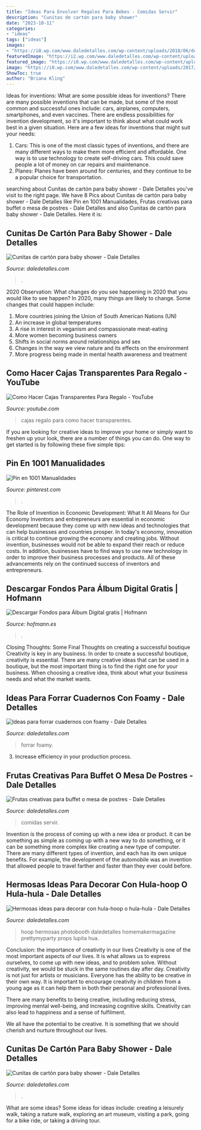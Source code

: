 ```yaml
---
title: "Ideas Para Envolver Regalos Para Bebes - Comidas Servir"
description: "Cunitas de cartón para baby shower"
date: "2023-10-11"
categories:
- "ideas"
tags: ["ideas"]
images:
- "https://i0.wp.com/www.daledetalles.com/wp-content/uploads/2018/06/decoracion-con-hula-hula31.jpg?resize=564%2C752"
featuredImage: "https://i2.wp.com/www.daledetalles.com/wp-content/uploads/2017/03/cunitas-de-carton-para-baby-shower9.jpg?resize=549%2C732"
featured_image: "https://i0.wp.com/www.daledetalles.com/wp-content/uploads/2018/06/decoracion-con-hula-hula31.jpg?resize=564%2C752"
image: "https://i0.wp.com/www.daledetalles.com/wp-content/uploads/2017/03/cunitas-de-carton-para-baby-shower5-e1489691489575.jpg?resize=549%2C675"
ShowToc: true
author: "Briana Kling"
---
```



Ideas for inventions: What are some possible ideas for inventions?
There are many possible inventions that can be made, but some of the most common and successful ones include: cars, airplanes, computers, smartphones, and even vaccines. There are endless possibilities for invention development, so it's important to think about what could work best in a given situation. Here are a few ideas for inventions that might suit your needs: 
1. Cars: This is one of the most classic types of inventions, and there are many different ways to make them more efficient and affordable. One way is to use technology to create self-driving cars. This could save people a lot of money on car repairs and maintenance. 
2. Planes: Planes have been around for centuries, and they continue to be a popular choice for transportation.

	

		
searching about Cunitas de cartón para baby shower - Dale Detalles you've visit to the right page. We have 8 Pics about Cunitas de cartón para baby shower - Dale Detalles like Pin en 1001 Manualidades, Frutas creativas para buffet o mesa de postres - Dale Detalles and also Cunitas de cartón para baby shower - Dale Detalles. Here it is:
		
    
## Cunitas De Cartón Para Baby Shower - Dale Detalles

<img loading=lazy src="https://i2.wp.com/www.daledetalles.com/wp-content/uploads/2017/03/cunitas-de-carton-para-baby-shower9.jpg?resize=549%2C732" onerror="this.onerror=null;this.src='https://tse3.mm.bing.net/th?id=OIP.gNWOzzDtjoDEvJsbFfvdwAHaJ4&amp;pid=15.1';" alt="Cunitas de cartón para baby shower - Dale Detalles">

_Source: daledetalles.com_

>. 

	

2020 Observation: What changes do you see happening in 2020 that you would like to see happen?
In 2020, many things are likely to change. Some changes that could happen include:
1. More countries joining the Union of South American Nations (UN) 
2. An increase in global temperatures 
3. A rise in interest in veganism and compassionate meat-eating 
4. More women becoming business owners 
5. Shifts in social norms around relationships and sex 
6. Changes in the way we view nature and its effects on the environment 
7. More progress being made in mental health awareness and treatment 

    
## Como Hacer Cajas Transparentes Para Regalo - YouTube

<img loading=lazy src="https://i.ytimg.com/vi/iPgzMOrSHBw/maxresdefault.jpg" onerror="this.onerror=null;this.src='https://tse3.mm.bing.net/th?id=OIP.fKN5iRkGX5ZXPdABqnIpVQHaEK&amp;pid=15.1';" alt="Como Hacer Cajas Transparentes Para Regalo - YouTube">

_Source: youtube.com_

>cajas regalo para como hacer transparentes. 

	

If you are looking for creative ideas to improve your home or simply want to freshen up your look, there are a number of things you can do. One way to get started is by following these five simple tips: 

    
## Pin En 1001 Manualidades

<img loading=lazy src="https://i.pinimg.com/736x/d1/af/57/d1af57b5eef544ca38e2b3c6dae09ff8.jpg" onerror="this.onerror=null;this.src='https://tse3.mm.bing.net/th?id=OIP.OtT1Z8AyAuvmN6evVO83dgHaNO&amp;pid=15.1';" alt="Pin en 1001 Manualidades">

_Source: pinterest.com_

>. 

	

The Role of Invention in Economic Development: What It All Means for Our Economy
Inventors and entrepreneurs are essential in economic development because they come up with new ideas and technologies that can help businesses and countries prosper. In today's economy, innovation is critical to continue growing the economy and creating jobs. Without invention, businesses would not be able to expand their reach or reduce costs. In addition, businesses have to find ways to use new technology in order to improve their business processes and products. All of these advancements rely on the continued success of inventors and entrepreneurs.

    
## Descargar Fondos Para Álbum Digital Gratis | Hofmann

<img loading=lazy src="https://smash-images.photobox.com/optimised/ace90e09170133314b2a0314903cc10077ccbeb0_file_mobile_lineas-@2x.jpg" onerror="this.onerror=null;this.src='https://tse4.mm.bing.net/th?id=OIP.GHsnmb_GlnQ3ORaQoba8kAHaFz&amp;pid=15.1';" alt="Descargar Fondos para Álbum Digital gratis | Hofmann">

_Source: hofmann.es_

>. 

	

Closing Thoughts: Some Final Thoughts on creating a successful boutique
Creativity is key in any business. In order to create a successful boutique, creativity is essential. There are many creative ideas that can be used in a boutique, but the most important thing is to find the right one for your business. When choosing a creative idea, think about what your business needs and what the market wants.

    
## Ideas Para Forrar Cuadernos Con Foamy - Dale Detalles

<img loading=lazy src="https://i0.wp.com/www.daledetalles.com/wp-content/uploads/2019/04/Ideas-para-forrar-cuadernos-con-foamy8.jpg?resize=580%2C773&amp;ssl=1" onerror="this.onerror=null;this.src='https://tse1.mm.bing.net/th?id=OIP.aPT0meCiGtqgxjSjTMCEcAHaJ3&amp;pid=15.1';" alt="Ideas para forrar cuadernos con foamy - Dale Detalles">

_Source: daledetalles.com_

>forrar foamy. 

	

3. Increase efficiency in your production process.

    
## Frutas Creativas Para Buffet O Mesa De Postres - Dale Detalles

<img loading=lazy src="https://i0.wp.com/www.daledetalles.com/wp-content/uploads/2016/09/fruta-creativa3.jpg" onerror="this.onerror=null;this.src='https://tse4.mm.bing.net/th?id=OIP.hTVVxN9xlc3YcO6-xVRp3QHaE6&amp;pid=15.1';" alt="Frutas creativas para buffet o mesa de postres - Dale Detalles">

_Source: daledetalles.com_

>comidas servir. 

	

Invention is the process of coming up with a new idea or product. It can be something as simple as coming up with a new way to do something, or it can be something more complex like creating a new type of computer. There are many different types of invention, and each has its own unique benefits. For example, the development of the automobile was an invention that allowed people to travel farther and faster than they ever could before.

    
## Hermosas Ideas Para Decorar Con Hula-hoop O Hula-hula - Dale Detalles

<img loading=lazy src="https://i0.wp.com/www.daledetalles.com/wp-content/uploads/2018/06/decoracion-con-hula-hula31.jpg?resize=564%2C752" onerror="this.onerror=null;this.src='https://tse3.mm.bing.net/th?id=OIP.kEXC7h0s68Kknkf3OKbtlQDYEg&amp;pid=15.1';" alt="Hermosas ideas para decorar con hula-hoop o hula-hula - Dale Detalles">

_Source: daledetalles.com_

>hoop hermosas photobooth daledetalles homemakermagazine prettymyparty props lupita hua. 

	

Conclusion: the importance of creativity in our lives
Creativity is one of the most important aspects of our lives. It is what allows us to express ourselves, to come up with new ideas, and to problem solve. Without creativity, we would be stuck in the same routines day after day.
Creativity is not just for artists or musicians. Everyone has the ability to be creative in their own way. It is important to encourage creativity in children from a young age as it can help them in both their personal and professional lives.

There are many benefits to being creative, including reducing stress, improving mental well-being, and increasing cognitive skills. Creativity can also lead to happiness and a sense of fulfilment.

We all have the potential to be creative. It is something that we should cherish and nurture throughout our lives.

    
## Cunitas De Cartón Para Baby Shower - Dale Detalles

<img loading=lazy src="https://i0.wp.com/www.daledetalles.com/wp-content/uploads/2017/03/cunitas-de-carton-para-baby-shower5-e1489691489575.jpg?resize=549%2C675" onerror="this.onerror=null;this.src='https://tse3.mm.bing.net/th?id=OIP.Z8nMNwH1OBRYu9eOTVMptQHaJG&amp;pid=15.1';" alt="Cunitas de cartón para baby shower - Dale Detalles">

_Source: daledetalles.com_

>. 

	

What are some ideas?
Some ideas for ideas include: creating a leisurely walk, taking a nature walk, exploring an art museum, visiting a park, going for a bike ride, or taking a driving tour.

